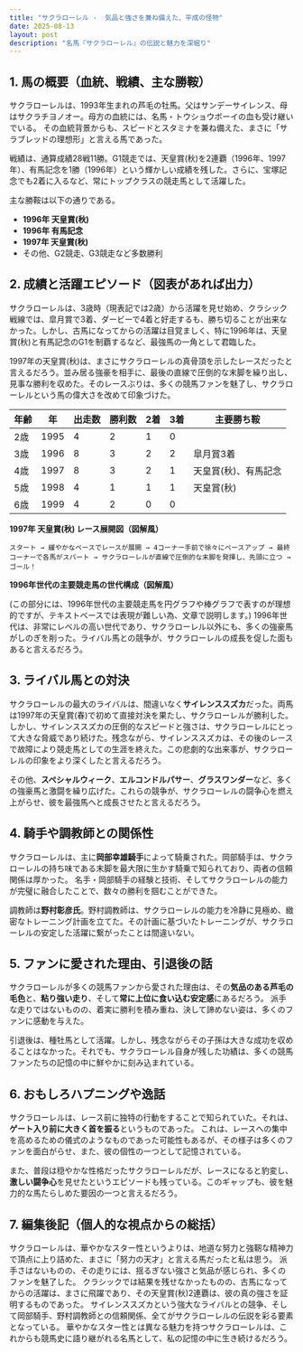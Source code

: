 ```yaml
---
title: "サクラローレル -  気品と強さを兼ね備えた、平成の怪物"
date: 2025-08-13
layout: post
description: "名馬『サクラローレル』の伝説と魅力を深堀り"
---
```


## 1. 馬の概要（血統、戦績、主な勝鞍）

サクラローレルは、1993年生まれの芦毛の牡馬。父はサンデーサイレンス、母はサクラチヨノオー。母方の血統には、名馬・トウショウボーイの血も受け継いでいる。  その血統背景からも、スピードとスタミナを兼ね備えた、まさに「サラブレッドの理想形」と言える馬であった。

戦績は、通算成績28戦11勝。G1競走では、天皇賞(秋)を2連覇（1996年、1997年）、有馬記念を1勝（1996年）という輝かしい成績を残した。さらに、宝塚記念でも2着に入るなど、常にトップクラスの競走馬として活躍した。

主な勝鞍は以下の通りである。

* **1996年 天皇賞(秋)**
* **1996年 有馬記念**
* **1997年 天皇賞(秋)**
* その他、G2競走、G3競走など多数勝利


## 2. 成績と活躍エピソード（図表があれば出力）

サクラローレルは、3歳時（現表記では2歳）から活躍を見せ始め、クラシック戦線では、皐月賞で3着、ダービーで4着と好走するも、勝ち切ることが出来なかった。しかし、古馬になってからの活躍は目覚ましく、特に1996年は、天皇賞(秋)と有馬記念のG1を制覇するなど、最強馬の一角として君臨した。

1997年の天皇賞(秋)は、まさにサクラローレルの真骨頂を示したレースだったと言えるだろう。並み居る強豪を相手に、最後の直線で圧倒的な末脚を繰り出し、見事な勝利を収めた。そのレースぶりは、多くの競馬ファンを魅了し、サクラローレルという馬の偉大さを改めて印象づけた。

| 年齢 | 年 | 出走数 | 勝利数 | 2着 | 3着 | 主要勝ち鞍 |
|---|---|---|---|---|---|---|
| 2歳 | 1995 | 4 | 2 | 1 | 0 |  |
| 3歳 | 1996 | 8 | 3 | 2 | 2 | 皐月賞3着 |
| 4歳 | 1997 | 8 | 3 | 2 | 1 | 天皇賞(秋)、有馬記念 |
| 5歳 | 1998 | 4 | 1 | 1 | 1 | 天皇賞(秋) |
| 6歳 | 1999 | 4 | 2 | 0 | 0 |  |


**1997年 天皇賞(秋) レース展開図（図解風）**

```
スタート → 緩やかなペースでレースが展開 → 4コーナー手前で徐々にペースアップ → 最終コーナーで各馬がスパート → サクラローレルが直線で圧倒的な末脚を発揮し、先頭に立つ → ゴール！
```

**1996年世代の主要競走馬の世代構成（図解風）**

(この部分には、1996年世代の主要競走馬を円グラフや棒グラフで表すのが理想的ですが、テキストベースでは表現が難しい為、文章で説明します。)  1996年世代は、非常にレベルの高い世代であり、サクラローレル以外にも、多くの強豪馬がしのぎを削った。ライバル馬との競争が、サクラローレルの成長を促した面もあると言えるだろう。


## 3. ライバル馬との対決

サクラローレルの最大のライバルは、間違いなく**サイレンススズカ**だった。両馬は1997年の天皇賞(春)で初めて直接対決を果たし、サクラローレルが勝利した。しかし、サイレンススズカの圧倒的なスピードと強さは、サクラローレルにとって大きな脅威であり続けた。残念ながら、サイレンススズカは、その後のレースで故障により競走馬としての生涯を終えた。この悲劇的な出来事が、サクラローレルの印象をより深くしたと言えるだろう。


その他、**スペシャルウィーク**、**エルコンドルパサー**、**グラスワンダー**など、多くの強豪馬と激闘を繰り広げた。これらの競争が、サクラローレルの闘争心を燃え上がらせ、彼を最強馬へと成長させたと言えるだろう。


## 4. 騎手や調教師との関係性

サクラローレルは、主に**岡部幸雄騎手**によって騎乗された。岡部騎手は、サクラローレルの持ち味である末脚を最大限に生かす騎乗で知られており、両者の信頼関係は厚かった。  名手・岡部騎手の経験と技術、そしてサクラローレルの能力が完璧に融合したことで、数々の勝利を掴むことができた。

調教師は**野村彰彦氏**。野村調教師は、サクラローレルの能力を冷静に見極め、緻密なトレーニング計画を立てた。その計画に基づいたトレーニングが、サクラローレルの安定した活躍に繋がったことは間違いない。


## 5. ファンに愛された理由、引退後の話

サクラローレルが多くの競馬ファンから愛された理由は、その**気品のある芦毛の毛色**と、**粘り強い走り**、そして**常に上位に食い込む安定感**にあるだろう。  派手な走りではないものの、着実に勝利を積み重ね、決して諦めない姿は、多くのファンに感動を与えた。

引退後は、種牡馬として活躍。しかし、残念ながらその子孫は大きな成功を収めることはなかった。それでも、サクラローレル自身が残した功績は、多くの競馬ファンたちの記憶の中に鮮やかに刻み込まれている。


## 6. おもしろハプニングや逸話

サクラローレルは、レース前に独特の行動をすることで知られていた。それは、**ゲート入り前に大きく首を振る**というものであった。  これは、レースへの集中を高めるための儀式のようなものであった可能性もあるが、その様子は多くのファンを面白がらせ、また、彼の個性の一つとして記憶されている。


また、普段は穏やかな性格だったサクラローレルだが、レースになると豹変し、**激しい闘争心**を見せたというエピソードも残っている。このギャップも、彼を魅力的な馬たらしめた要因の一つと言えるだろう。


## 7. 編集後記（個人的な視点からの総括）

サクラローレルは、華やかなスター性というよりは、地道な努力と強靭な精神力で頂点に上り詰めた、まさに「努力の天才」と言える馬だったと私は思う。  派手さはないものの、その走りには、揺るぎない強さと気品が感じられ、多くのファンを魅了した。  クラシックでは結果を残せなかったものの、古馬になってからの活躍は、まさに飛躍であり、その天皇賞(秋)2連覇は、彼の真の強さを証明するものであった。  サイレンススズカという強大なライバルとの競争、そして岡部騎手、野村調教師との信頼関係、全てがサクラローレルの伝説を彩る要素となっている。  華やかなスター性とは異なる魅力を持つサクラローレルは、これからも競馬史に語り継がれる名馬として、私の記憶の中に生き続けるだろう。
